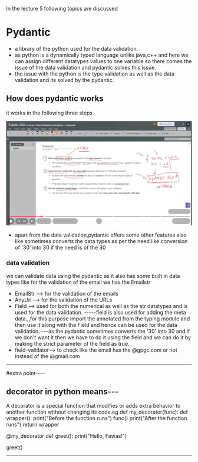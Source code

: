 In the lecture 5 following topics are discussed

# Pydantic
- a library of the python used for the data validation.  
- as python is a dynamically typed language unlike java,c++ and here we can assign different datatypes values to one variable so there comes the issue of the data validation and pydantic solves this issue.  
- the issue with the python is the type validation as well as the data validation and its solved by the pydantic. 


## How does pydantic works
it works in the following three steps

![alt text](image-12.png)

- apart from the data validation,pydantic offers some other features also like sometimes converts the data types as per the need.like conversion of '30' into 30 if the need is of the 30 

### data validation
we can validate data using the pydantic as it also has some built in data types like for the validation of the email we has the Emailstr
- EmailStr --> for the validation of the emails
- AnyUrl --> for the validation of the URLs
- Field --> used for both the numerical as well as the str datatypes and is used for the data validation.
-----field is also used for adding the meta data.,,for this purpose import the annotated from the typing module and then use it along with the Field and hence can be used for the data validation.
---as the pydantic sometimes converts the '30' into 30 and if we don't want it then we have to do it using the field and we can do it by making the strict parameter of the field as true.
- field-validator--> to check like the email has the @gpgc.com or not instead of the @gmail.com

---------------------------------------------------------------
#extra point----
## decorator in python means---     
A decorator is a special function that modifies or adds extra behavior to another function without changing its code.eg
def my_decorator(func):
    def wrapper():
        print("Before the function runs")
        func()
        print("After the function runs")
    return wrapper

@my_decorator
def greet():
    print("Hello, Fawas!")

greet()

-------------------------------------------------------------